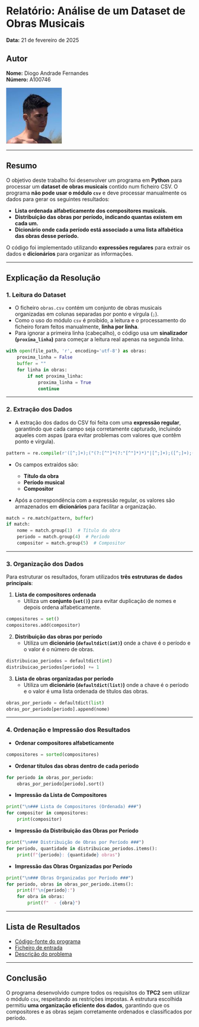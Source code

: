 # **Relatório: Análise de um Dataset de Obras Musicais**

**Data:** 21 de fevereiro de 2025  

## **Autor**  
**Nome:** Diogo Andrade Fernandes  
**Número:** A100746  

![Foto do Autor](../imgs/foto-id.jpg)  

---

## **Resumo**  
O objetivo deste trabalho foi desenvolver um programa em **Python** para processar um **dataset de obras musicais** contido num ficheiro CSV. O programa **não pode usar o módulo `csv`** e deve processar manualmente os dados para gerar os seguintes resultados:

- **Lista ordenada alfabeticamente dos compositores musicais.**  
- **Distribuição das obras por período, indicando quantas existem em cada um.**  
- **Dicionário onde cada período está associado a uma lista alfabética das obras desse período.**  

O código foi implementado utilizando **expressões regulares** para extrair os dados e **dicionários** para organizar as informações.

---

## **Explicação da Resolução**

### **1. Leitura do Dataset**
- O ficheiro `obras.csv` contém um conjunto de obras musicais organizadas em colunas separadas por ponto e vírgula (`;`).
- Como o uso do módulo `csv` é proibido, a leitura e o processamento do ficheiro foram feitos manualmente, **linha por linha**.
- Para ignorar a primeira linha (cabeçalho), o código usa um **sinalizador (`proxima_linha`)** para começar a leitura real apenas na segunda linha.

```python
with open(file_path, 'r', encoding='utf-8') as obras:
    proxima_linha = False
    buffer = ""
    for linha in obras:
        if not proxima_linha:
            proxima_linha = True
            continue
```

---

### **2. Extração dos Dados**
- A extração dos dados do CSV foi feita com uma **expressão regular**, garantindo que cada campo seja corretamente capturado, incluindo aqueles com aspas (para evitar problemas com valores que contêm ponto e vírgula).

```python
pattern = re.compile(r'([^;]+);("(?:[^"]*(?:"[^"]*)*)"|[^;]+);([^;]+);([^;]+);([^;]+);([^;]*)\n?')
```

- Os campos extraídos são:
  - **Título da obra**  
  - **Período musical**  
  - **Compositor**  

- Após a correspondência com a expressão regular, os valores são armazenados em **dicionários** para facilitar a organização.

```python
match = re.match(pattern, buffer)
if match:
    nome = match.group(1)  # Título da obra
    periodo = match.group(4)  # Período
    compositor = match.group(5)  # Compositor
```

---

### **3. Organização dos Dados**
Para estruturar os resultados, foram utilizados **três estruturas de dados principais**:

1. **Lista de compositores ordenada**  
   - Utiliza um **conjunto (`set()`)** para evitar duplicação de nomes e depois ordena alfabeticamente.

```python
compositores = set()
compositores.add(compositor)
```

2. **Distribuição das obras por período**  
   - Utiliza um **dicionário (`defaultdict(int)`)** onde a chave é o período e o valor é o número de obras.

```python
distribuicao_periodos = defaultdict(int)
distribuicao_periodos[periodo] += 1
```

3. **Lista de obras organizadas por período**  
   - Utiliza um **dicionário (`defaultdict(list)`)** onde a chave é o período e o valor é uma lista ordenada de títulos das obras.

```python
obras_por_periodo = defaultdict(list)
obras_por_periodo[periodo].append(nome)
```

---

### **4. Ordenação e Impressão dos Resultados**
- **Ordenar compositores alfabeticamente**
```python
compositores = sorted(compositores)
```

- **Ordenar títulos das obras dentro de cada período**
```python
for periodo in obras_por_periodo:
    obras_por_periodo[periodo].sort()
```

- **Impressão da Lista de Compositores**
```python
print("\n### Lista de Compositores (Ordenada) ###")
for compositor in compositores:
    print(compositor)
```

- **Impressão da Distribuição das Obras por Período**
```python
print("\n### Distribuição de Obras por Período ###")
for periodo, quantidade in distribuicao_periodos.items():
    print(f"{periodo}: {quantidade} obras")
```

- **Impressão das Obras Organizadas por Período**
```python
print("\n### Obras Organizadas por Período ###")
for periodo, obras in obras_por_periodo.items():
    print(f"\n{periodo}:")
    for obra in obras:
        print(f"  - {obra}")
```

---

## **Lista de Resultados**
- [Código-fonte do programa](obras.py)  
- [Ficheiro de entrada](obras.csv)  
- [Descrição do problema](tpc2.pdf)  

---

## **Conclusão**
O programa desenvolvido cumpre todos os requisitos do **TPC2** sem utilizar o módulo `csv`, respeitando as restrições impostas. A estrutura escolhida permitiu **uma organização eficiente dos dados**, garantindo que os compositores e as obras sejam corretamente ordenados e classificados por período. 